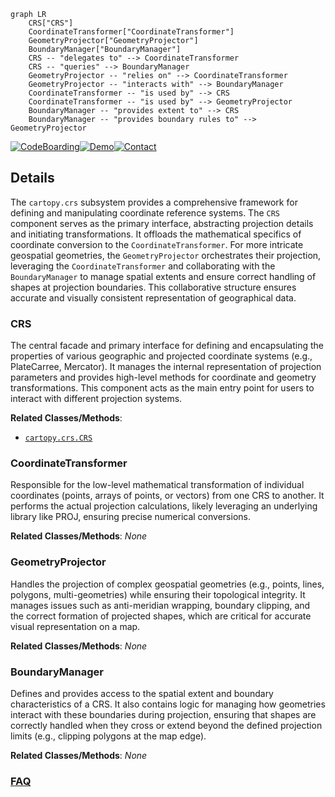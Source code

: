 ```mermaid
graph LR
    CRS["CRS"]
    CoordinateTransformer["CoordinateTransformer"]
    GeometryProjector["GeometryProjector"]
    BoundaryManager["BoundaryManager"]
    CRS -- "delegates to" --> CoordinateTransformer
    CRS -- "queries" --> BoundaryManager
    GeometryProjector -- "relies on" --> CoordinateTransformer
    GeometryProjector -- "interacts with" --> BoundaryManager
    CoordinateTransformer -- "is used by" --> CRS
    CoordinateTransformer -- "is used by" --> GeometryProjector
    BoundaryManager -- "provides extent to" --> CRS
    BoundaryManager -- "provides boundary rules to" --> GeometryProjector
```

[![CodeBoarding](https://img.shields.io/badge/Generated%20by-CodeBoarding-9cf?style=flat-square)](https://github.com/CodeBoarding/GeneratedOnBoardings)[![Demo](https://img.shields.io/badge/Try%20our-Demo-blue?style=flat-square)](https://www.codeboarding.org/demo)[![Contact](https://img.shields.io/badge/Contact%20us%20-%20contact@codeboarding.org-lightgrey?style=flat-square)](mailto:contact@codeboarding.org)

## Details

The `cartopy.crs` subsystem provides a comprehensive framework for defining and manipulating coordinate reference systems. The `CRS` component serves as the primary interface, abstracting projection details and initiating transformations. It offloads the mathematical specifics of coordinate conversion to the `CoordinateTransformer`. For more intricate geospatial geometries, the `GeometryProjector` orchestrates their projection, leveraging the `CoordinateTransformer` and collaborating with the `BoundaryManager` to manage spatial extents and ensure correct handling of shapes at projection boundaries. This collaborative structure ensures accurate and visually consistent representation of geographical data.

### CRS
The central facade and primary interface for defining and encapsulating the properties of various geographic and projected coordinate systems (e.g., PlateCarree, Mercator). It manages the internal representation of projection parameters and provides high-level methods for coordinate and geometry transformations. This component acts as the main entry point for users to interact with different projection systems.


**Related Classes/Methods**:

- <a href="https://github.com/SciTools/cartopy/blob/main/lib/cartopy/crs.py" target="_blank" rel="noopener noreferrer">`cartopy.crs.CRS`</a>


### CoordinateTransformer
Responsible for the low-level mathematical transformation of individual coordinates (points, arrays of points, or vectors) from one CRS to another. It performs the actual projection calculations, likely leveraging an underlying library like PROJ, ensuring precise numerical conversions.


**Related Classes/Methods**: _None_

### GeometryProjector
Handles the projection of complex geospatial geometries (e.g., points, lines, polygons, multi-geometries) while ensuring their topological integrity. It manages issues such as anti-meridian wrapping, boundary clipping, and the correct formation of projected shapes, which are critical for accurate visual representation on a map.


**Related Classes/Methods**: _None_

### BoundaryManager
Defines and provides access to the spatial extent and boundary characteristics of a CRS. It also contains logic for managing how geometries interact with these boundaries during projection, ensuring that shapes are correctly handled when they cross or extend beyond the defined projection limits (e.g., clipping polygons at the map edge).


**Related Classes/Methods**: _None_



### [FAQ](https://github.com/CodeBoarding/GeneratedOnBoardings/tree/main?tab=readme-ov-file#faq)